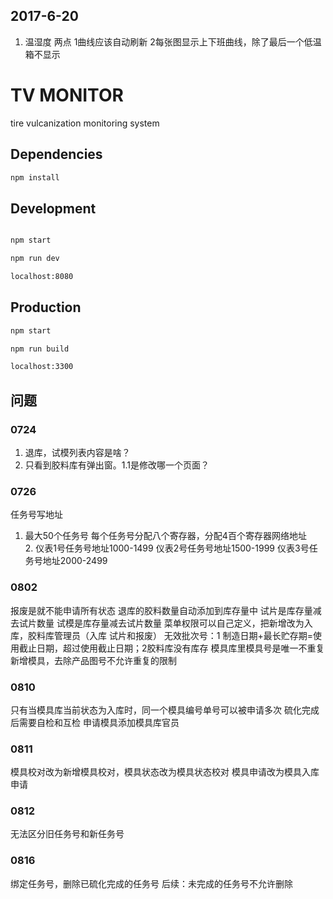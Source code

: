 ## 2017-6-20
1. 温湿度
    两点 1曲线应该自动刷新 2每张图显示上下班曲线，除了最后一个低温箱不显示

# TV MONITOR

tire vulcanization monitoring system

## Dependencies

```bash
npm install
```

## Development

``` bash

npm start

npm run dev

localhost:8080
```

## Production

``` bash
npm start

npm run build

localhost:3300
```
## 问题
### 0724
1. 退库，试模列表内容是啥？
2. 只看到胶料库有弹出窗。1.1是修改哪一个页面？
### 0726
任务号写地址
1. 最大50个任务号 每个任务号分配八个寄存器，分配4百个寄存器网络地址
2. 仪表1号任务号地址1000-1499
仪表2号任务号地址1500-1999
仪表3号任务号地址2000-2499
### 0802
报废是就不能申请所有状态
退库的胶料数量自动添加到库存量中
试片是库存量减去试片数量
试模是库存量减去试片数量
菜单权限可以自己定义，把新增改为入库，胶料库管理员（入库  试片和报废）
无效批次号：1 制造日期+最长贮存期=使用截止日期，超过使用截止日期；2胶料库没有库存
模具库里模具号是唯一不重复
新增模具，去除产品图号不允许重复的限制
### 0810
只有当模具库当前状态为入库时，同一个模具编号单号可以被申请多次
硫化完成后需要自检和互检
申请模具添加模具库官员
### 0811
模具校对改为新增模具校对，模具状态改为模具状态校对 模具申请改为模具入库申请
### 0812
无法区分旧任务号和新任务号
### 0816
绑定任务号，删除已硫化完成的任务号
后续：未完成的任务号不允许删除